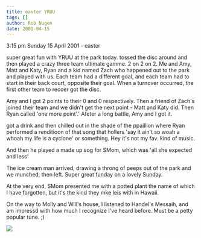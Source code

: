 ```yaml
---
title: easter YRUU
tags: []
author: Rob Nugen
date: 2001-04-15
---
```


<p class=date>3:15 pm Sunday 15 April 2001 -
easter</p>

<p>super great fun with YRUU at the park today. 
tossed the  disc around and then played a crazy three
team ultimate gamme.  2  on 2  on 2.  Me and Amy, Matt
 and Katy, Ryan  and a  kid named Zach who happened 
out  to the park and played with us.   Each team had a
different goal, and each team had to start in their
back court, opposite their goal.  When a turnover
occurred,  the first other team  to recoer  got the
disc.</p>

<p>Amy and I got 2  points to their 0 and 0
respectively.  Then a friend of Zach's joined their
team and we didn't get the next point - Matt and Katy
did.   Then Ryan called 'one more point'.'  Afeter a
long battle, Amy and I got it.</p>

<p>got a drink and then chilled  out in the shade of
the ppaillion where Ryan performed a renditioon of
that song that hollers 'say it ain't so woah a whoah
my  life is a cyclone'  or something.  Hey it's not my
fav. kind of music.</p>

<p>And then he played a made up sog for SMom, which
was 'all she expected and less'</p>

<p>The ice cream man arrived, drawing a throng of
peeps out of the park and we munched, then left. 
Super great funday on a lovely Sunday.</p>

<p>At the very end, SMom  presented me with a potted
plant the name of which  I have forgotten, but it's
the kind they mke leis with in Hawaii.</p>

<p>On the  way to Molly and Will's house,  I listened
to Handel's Messaih, and am  impressd with how much I
recognize I've heard before.  Must be a petty popular
tune. ;)</p>

<p><img src="/images/rob/wL-ROB.gif"/></p>
